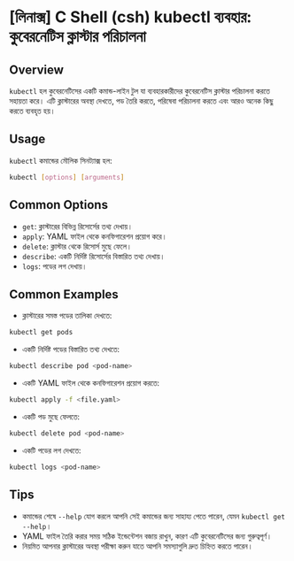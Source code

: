 # [লিনাক্স] C Shell (csh) kubectl ব্যবহার: কুবেরনেটিস ক্লাস্টার পরিচালনা

## Overview
`kubectl` হল কুবেরনেটিসের একটি কমান্ড-লাইন টুল যা ব্যবহারকারীদের কুবেরনেটিস ক্লাস্টার পরিচালনা করতে সহায়তা করে। এটি ক্লাস্টারের অবস্থা দেখতে, পড তৈরি করতে, পরিষেবা পরিচালনা করতে এবং আরও অনেক কিছু করতে ব্যবহৃত হয়।

## Usage
`kubectl` কমান্ডের মৌলিক সিনট্যাক্স হল:

```bash
kubectl [options] [arguments]
```

## Common Options
- `get`: ক্লাস্টারের বিভিন্ন রিসোর্সের তথ্য দেখায়।
- `apply`: YAML ফাইল থেকে কনফিগারেশন প্রয়োগ করে।
- `delete`: ক্লাস্টার থেকে রিসোর্স মুছে ফেলে।
- `describe`: একটি নির্দিষ্ট রিসোর্সের বিস্তারিত তথ্য দেখায়।
- `logs`: পডের লগ দেখায়।

## Common Examples
- ক্লাস্টারের সমস্ত পডের তালিকা দেখতে:

```bash
kubectl get pods
```

- একটি নির্দিষ্ট পডের বিস্তারিত তথ্য দেখতে:

```bash
kubectl describe pod <pod-name>
```

- একটি YAML ফাইল থেকে কনফিগারেশন প্রয়োগ করতে:

```bash
kubectl apply -f <file.yaml>
```

- একটি পড মুছে ফেলতে:

```bash
kubectl delete pod <pod-name>
```

- একটি পডের লগ দেখতে:

```bash
kubectl logs <pod-name>
```

## Tips
- কমান্ডের শেষে `--help` যোগ করলে আপনি সেই কমান্ডের জন্য সাহায্য পেতে পারেন, যেমন `kubectl get --help`।
- YAML ফাইল তৈরি করার সময় সঠিক ইন্ডেন্টেশন বজায় রাখুন, কারণ এটি কুবেরনেটিসের জন্য গুরুত্বপূর্ণ।
- নিয়মিত আপনার ক্লাস্টারের অবস্থা পরীক্ষা করুন যাতে আপনি সমস্যাগুলি দ্রুত চিহ্নিত করতে পারেন।